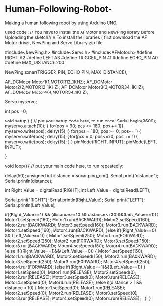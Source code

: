 # Human-Following-Robot-
Making a human following robot by using Arduino UNO.
 
  
  
  used code :
  // You have to Install the AFMotor and NewPing library Before Uploading the sketch//
// To install the libraries ( first download the AF Motor driver, NewPing and Servo Library zip file 

#include<NewPing.h>
#include<Servo.h>
#include<AFMotor.h>
#define RIGHT A2
#define LEFT A3
#define TRIGGER_PIN A1
#define ECHO_PIN A0
#define MAX_DISTANCE 200
  

NewPing sonar(TRIGGER_PIN, ECHO_PIN, MAX_DISTANCE);


AF_DCMotor Motor1(1,MOTOR12_1KHZ);
AF_DCMotor Motor2(2,MOTOR12_1KHZ);
AF_DCMotor Motor3(3,MOTOR34_1KHZ);
AF_DCMotor Motor4(4,MOTOR34_1KHZ);

Servo myservo;
 
int pos =0;

void setup() {
  // put your setup code here, to run once:
  Serial.begin(9600);
myservo.attach(10);
{
for(pos = 90; pos <= 180; pos += 1){
  myservo.write(pos);
  delay(15);
} for(pos = 180; pos >= 0; pos-= 1) {
  myservo.write(pos);
  delay(15);
}for(pos = 0; pos<=90; pos += 1) {
  myservo.write(pos);
  delay(15);
}
}
pinMode(RIGHT, INPUT);
pinMode(LEFT, INPUT);

}

void loop() {
  // put your main code here, to run repeatedly:

  delay(50);
 unsigned int distance = sonar.ping_cm();
Serial.print("distance");
Serial.println(distance);


int Right_Value = digitalRead(RIGHT);
int Left_Value = digitalRead(LEFT);

Serial.print("RIGHT");
Serial.println(Right_Value);
Serial.print("LEFT");
Serial.println(Left_Value);

if((Right_Value==1) && (distance>=10 && distance<=30)&&(Left_Value==1)){
  Motor1.setSpeed(160);
  Motor1.run(BACKWARD);
  Motor2.setSpeed(160);
  Motor2.run(BACKWARD);
  Motor3.setSpeed(160);
  Motor3.run(BACKWARD);
  Motor4.setSpeed(160);
  Motor4.run(BACKWARD);
}else if((Right_Value==0) && (Left_Value==1)) {
  Motor1.setSpeed(250);
  Motor1.run(FORWARD);
  Motor2.setSpeed(250);
  Motor2.run(FORWARD);
  Motor3.setSpeed(150);
  Motor3.run(BACKWARD);
  Motor4.setSpeed(150);
  Motor4.run(BACKWARD);
}else if((Right_Value==1)&&(Left_Value==0)) {
  Motor1.setSpeed(150);
  Motor1.run(BACKWARD);
  Motor2.setSpeed(150);
  Motor2.run(BACKWARD);
  Motor3.setSpeed(250);
  Motor3.run(FORWARD);
  Motor4.setSpeed(250);
  Motor4.run(FORWARD);
}else if((Right_Value==1)&&(Left_Value==1)) {
  Motor1.setSpeed(0);
  Motor1.run(RELEASE);
  Motor2.setSpeed(0);
  Motor2.run(RELEASE);
  Motor3.setSpeed(0);
  Motor3.run(RELEASE);
  Motor4.setSpeed(0);
  Motor4.run(RELEASE);
}else if(distance > 1 && distance < 10) {
  Motor1.setSpeed(0);
  Motor1.run(RELEASE);
  Motor2.setSpeed(0);
  Motor2.run(RELEASE);
  Motor3.setSpeed(0);
  Motor3.run(RELEASE);
  Motor4.setSpeed(0);
  Motor4.run(RELEASE);
  }
 }
